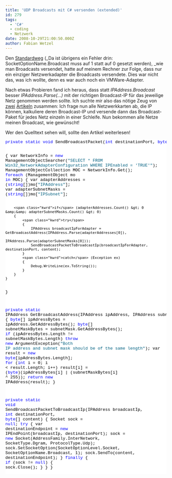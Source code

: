 ```yaml
---
title: 'UDP Broadcasts mit C# versenden (extended)'
id: 279
tags:
  - 'C#'
  - coding
  - Netzwerk
date: 2008-10-29T21:00:50.000Z
author: Fabian Wetzel
---
```


Den [Standardweg](http://dotnet-snippets.de/dns/c-broadcast-senden-SID567.aspx) (_Da ist übrigens ein Fehler drin: SocketOptionName.Broadcast muss auf 1 statt auf 0 gesetzt werden), _wie man Broadcasts versendet, hatte auf meinem Rechner zur Folge, dass nur ein einziger Netzwerkadapter die Broadcasts versendete. Dies war nicht das, was ich wollte, denn es war auch noch ein VMWare-Adapter.

Nach etwas Probieren fand ich heraus, dass statt _IPAddress.Broadcast_ besser _IPAddress.Parse(...)_ mit der richtigen Broadcast-IP für das jeweilige Netz genommen werden sollte. Ich suchte mir also das nötige Zeug von [zwei](http://dotnet-snippets.de/dns/c-netzwerkinformationen-abfragen-SID197.aspx) [Artikeln](http://www.codeproject.com/KB/dotnet/BroadCast.aspx) zusammen: Ich frage nun alle Netzwerkkarten ab, die IP können, kalkuliere deren Broadcast-IP und versende dann das Broadcast-Paket für jedes Netz einzeln in einer Schleife. Nun bekommen alle Netze meinen Broadcast, wie gewünscht!

Wer den Quelltext sehen will, sollte den Artikel weiterlesen!
<!--more-->  <div class="csharpcode"><pre class="csharpcode"><span class="kwrd">private</span> <span class="kwrd">static</span> <span class="kwrd">void</span> SendBroadcastPacket(<span class="kwrd">int</span> destinationPort, <span class="kwrd">byte</span>[] content)
{
    var NetworkInfo = <span class="kwrd">new</span> ManagementObjectSearcher(<span class="str">"SELECT * FROM Win32_NetworkAdapterConfiguration WHERE IPEnabled = 'TRUE'"</span>);
    ManagementObjectCollection MOC = NetworkInfo.Get();
    <span class="kwrd">foreach</span> (ManagementObject mo <span class="kwrd">in</span> MOC)
    {
        var adapterAddresses = (<span class="kwrd">string</span>[])mo[<span class="str">"IPAddress"</span>];
        var adapterSubnetMasks = (<span class="kwrd">string</span>[])mo[<span class="str">"IPSubnet"</span>];

        <span class="kwrd">if</span> (adapterAddresses.Count() &gt; 0 &amp;&amp; adapterSubnetMasks.Count() &gt; 0)
        {
            <span class="kwrd">try</span>
            {
                IPAddress broadcastIpForAdapter = GetBroadcastAddress(IPAddress.Parse(adapterAddresses[0]),
                                                                      IPAddress.Parse(adapterSubnetMasks[0]));
                SendBroadcastPacketToBroadcastIp(broadcastIpForAdapter, destinationPort, content);
            }
            <span class="kwrd">catch</span> (Exception ex)
            {
                Debug.WriteLine(ex.ToString());
            }
        }
    }
}

<span class="kwrd">private</span> <span class="kwrd">static</span> IPAddress GetBroadcastAddress(IPAddress ipAddress, IPAddress subnetMask)
{
    <span class="kwrd">byte</span>[] ipAdressBytes = ipAddress.GetAddressBytes();
    <span class="kwrd">byte</span>[] subnetMaskBytes = subnetMask.GetAddressBytes();
    <span class="kwrd">if</span> (ipAdressBytes.Length != subnetMaskBytes.Length)
        <span class="kwrd">throw</span> <span class="kwrd">new</span> ArgumentException(<span class="str">"Both IP address and subnet mask should be of the same length"</span>);
    var result = <span class="kwrd">new</span> <span class="kwrd">byte</span>[ipAdressBytes.Length];
    <span class="kwrd">for</span> (<span class="kwrd">int</span> i = 0; i &lt; result.Length; i++)
        result[i] = (<span class="kwrd">byte</span>)(ipAdressBytes[i] | (subnetMaskBytes[i] ^ 255));
    <span class="kwrd">return</span> <span class="kwrd">new</span> IPAddress(result);
}

<span class="kwrd">private</span> <span class="kwrd">static</span> <span class="kwrd">void</span> SendBroadcastPacketToBroadcastIp(IPAddress broadcastIp, <span class="kwrd">int</span> destinationPort, <span class="kwrd">byte</span>[] content)
{
    Socket sock = <span class="kwrd">null</span>;
    <span class="kwrd">try</span>
    {
        var destinationEndpoint = <span class="kwrd">new</span> IPEndPoint(broadcastIp, destinationPort);
        sock = <span class="kwrd">new</span> Socket(AddressFamily.InterNetwork, SocketType.Dgram, ProtocolType.Udp);
        sock.SetSocketOption(SocketOptionLevel.Socket, SocketOptionName.Broadcast, 1);
        sock.SendTo(content, destinationEndpoint);
    }
    <span class="kwrd">finally</span>
    {
        <span class="kwrd">if</span> (sock != <span class="kwrd">null</span>)
        {
            sock.Close();
        }
    }
}</pre>
<style type="text/css">.csharpcode, .csharpcode pre
{
	font-size: small;
	color: black;
	font-family: consolas, "Courier New", courier, monospace;
	background-color: #ffffff;
	/*white-space: pre;*/
}
.csharpcode pre { margin: 0em; }
.csharpcode .rem { color: #008000; }
.csharpcode .kwrd { color: #0000ff; }
.csharpcode .str { color: #006080; }
.csharpcode .op { color: #0000c0; }
.csharpcode .preproc { color: #cc6633; }
.csharpcode .asp { background-color: #ffff00; }
.csharpcode .html { color: #800000; }
.csharpcode .attr { color: #ff0000; }
.csharpcode .alt 
{
	background-color: #f4f4f4;
	width: 100%;
	margin: 0em;
}
.csharpcode .lnum { color: #606060; }
</style>
</div>

